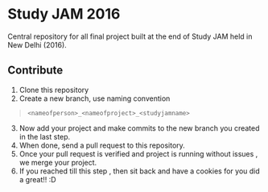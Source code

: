 # Study JAM 2016

Central repository for all final project built at the end of Study JAM held in New Delhi (2016).

## Contribute
1. Clone this repository
2. Create a new branch, use naming convention 
> `<nameofperson>_<nameofproject>_<studyjamname>`

3. Now add your project and make commits to the new branch you created in the last step.
4. When done, send a pull request to this repository.
5. Once your pull request is verified and project is running without issues , we merge your project.
6. If you reached till this step , then sit back and have a cookies for you did a great!!  :D